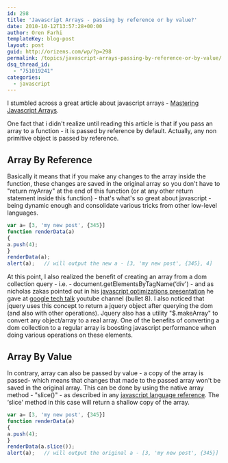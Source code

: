 ```yaml
---
id: 298
title: 'Javascript Arrays - passing by reference or by value?'
date: 2010-10-12T13:57:28+00:00
author: Oren Farhi 
templateKey: blog-post
layout: post
guid: http://orizens.com/wp/?p=298
permalink: /topics/javascript-arrays-passing-by-reference-or-by-value/
dsq_thread_id:
  - "751019241"
categories:
  - javascript
---
```

I stumbled across a great article about javascript arrays - [Mastering Javascript Arrays](http://www.hunlock.com/blogs/Mastering_Javascript_Arrays).

One fact that i didn't realize until reading this article is that if you pass an array to a function - it is passed by reference by default. Actually, any non primitive object is passed by reference.

<!--more-->


  
<!--RndAds-->

## Array By Reference

Basically it means that if you make any changes to the array inside the function, these changes are saved in the original array so you don't have to "return myArray" at the end of this function (or at any other return statement inside this function) - that's what's so great about javascript - being dynamic enough and consolidate various tricks from other low-level languages.

```typescript
var a= [3, 'my new post', {345}]
function renderData(a)
{
a.push(4);
}
renderData(a);
alert(a);	// will output the new a - [3, 'my new post', {345}, 4]
```

<!--RndAds-->

At this point, I also realized the benefit of creating an array from a dom collection query - i.e. - document.getElementsByTagName(&#8216;div') - and as nicholas zakas pointed out in his <a title="javascript optimizations" href="http://jonraasch.com/blog/10-javascript-performance-boosting-tips-from-nicholas-zakas" target="_blank">javascript optimizations presentation</a> he gave at <a title="google tech talk javascript optimzations" href="http://www.youtube.com/watch?v=mHtdZgou0qU" target="_blank">google tech talk</a> youtube channel (bullet 8). I also noticed that jquery uses this concept to return a jquery object after querying the dom (and also with other operations). Jquery also has a utility "$.makeArray" to convert any object/array to a real array. One of the benefits of converting a dom collection to a regular array is boosting javascript performance when doing various operations on these elements.

## Array By Value

In contrary, array can also be passed by value - a copy of the array is passed- which means that changes that made to the passed array won't be saved in the original array. This can be done by using the native array method - "slice()" - as described in any <a title="javascript array reference" href="https://developer.mozilla.org/en-US/docs/Web/JavaScript/Reference/Global_Objects/Array/slice" target="_blank">javascript language reference</a>. The &#8216;slice' method in this case will return a shallow copy of the array.

```typescript
var a= [3, 'my new post', {345}]
function renderData(a)
{
a.push(4);
}
renderData(a.slice());
alert(a);	// will output the original a - [3, 'my new post', {345}]
```